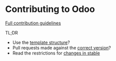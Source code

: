 Contributing to Odoo
====================

[Full contribution guidelines](https://github.com/odoo/odoo/wiki/Contributing)

TL;DR

* Use the [template structure](https://raw.githubusercontent.com/odoo/odoo/master/doc/_templates/issue_template.md)?
* Pull requests made against the [correct version](https://github.com/odoo/odoo/wiki/Contributing#against-which-version-should-i-submit-a-patch)?
* Read the restrictions for [changes in stable](https://github.com/odoo/odoo/wiki/Contributing#what-does-stable-mean)
